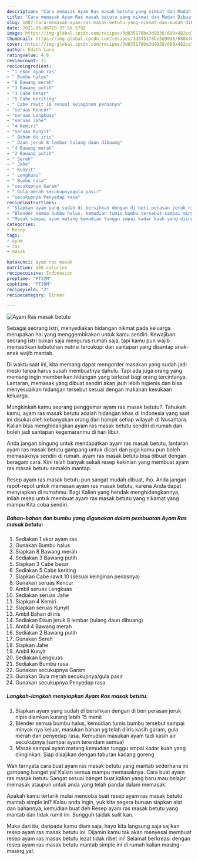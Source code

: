 ```yaml
---
description: "Cara memasak Ayam Ras masak betutu yang nikmat dan Mudah Dibuat"
title: "Cara memasak Ayam Ras masak betutu yang nikmat dan Mudah Dibuat"
slug: 1007-cara-memasak-ayam-ras-masak-betutu-yang-nikmat-dan-mudah-dibuat
date: 2021-06-06T20:37:59.579Z
image: https://img-global.cpcdn.com/recipes/3d835178be3d9038/680x482cq70/ayam-ras-masak-betutu-foto-resep-utama.jpg
thumbnail: https://img-global.cpcdn.com/recipes/3d835178be3d9038/680x482cq70/ayam-ras-masak-betutu-foto-resep-utama.jpg
cover: https://img-global.cpcdn.com/recipes/3d835178be3d9038/680x482cq70/ayam-ras-masak-betutu-foto-resep-utama.jpg
author: Edith Luna
ratingvalue: 4.8
reviewcount: 11
recipeingredient:
- "1 ekor ayam ras"
- " Bumbu halus"
- "8 Bawang merah"
- "3 Bawang putih"
- "3 Cabe besar"
- "5 Cabe keriting"
- " Cabe rawit 10 sesuai keinginan pedasnya"
- "seruas Kencur"
- "seruas Lengkuas"
- "seruas Jahe"
- "4 Kemiri"
- "seruas Kunyit"
- " Bahan di iris"
- " Daun jeruk 8 lembar tulang daun dibuang"
- "4 Bawang merah"
- "2 Bawang putih"
- " Sereh"
- " Jahe"
- " Kunyit"
- " Lengkuas"
- " Bumbu rasa"
- "secukupnya Garam"
- " Gula merah secukupnyagula pasir"
- "secukupnya Penyedap rasa"
recipeinstructions:
- "Siapkan ayam yang sudah di bersihkan dengan di beri perasan jeruk nipis diamkan kurang lebih 15 menit"
- "Blender semua bumbu halus, kemudian tumis bumbu tersebut sampai minyak nya keluar, masukan bahan yg telah diiris kasih garam, gula merah dan penyedap rasa. Kemudian masukan ayam tadi kasih air secukupnya (sampai ayam terendam semua)"
- "Masak sampai ayam matang kemudian tunggu smpai kadar kuah yang diinginkan. Siap disajikan dengan taburan kacang goreng"
categories:
- Resep
tags:
- ayam
- ras
- masak

katakunci: ayam ras masak 
nutrition: 185 calories
recipecuisine: Indonesian
preptime: "PT22M"
cooktime: "PT30M"
recipeyield: "2"
recipecategory: Dinner

---
```



![Ayam Ras masak betutu](https://img-global.cpcdn.com/recipes/3d835178be3d9038/680x482cq70/ayam-ras-masak-betutu-foto-resep-utama.jpg)

Sebagai seorang istri, menyediakan hidangan nikmat pada keluarga merupakan hal yang menggembirakan untuk kamu sendiri. Kewajiban seorang istri bukan saja mengurus rumah saja, tapi kamu pun wajib memastikan kebutuhan nutrisi tercukupi dan santapan yang disantap anak-anak wajib mantab.

Di waktu  saat ini, kita memang dapat mengorder masakan yang sudah jadi meski tanpa harus susah membuatnya dahulu. Tapi ada juga orang yang memang ingin memberikan hidangan yang terlezat bagi orang tercintanya. Lantaran, memasak yang dibuat sendiri akan jauh lebih higienis dan bisa menyesuaikan hidangan tersebut sesuai dengan makanan kesukaan keluarga. 



Mungkinkah kamu seorang penggemar ayam ras masak betutu?. Tahukah kamu, ayam ras masak betutu adalah hidangan khas di Indonesia yang saat ini disukai oleh kebanyakan orang dari hampir setiap wilayah di Nusantara. Kalian bisa menghidangkan ayam ras masak betutu sendiri di rumah dan boleh jadi santapan kegemaranmu di hari libur.

Anda jangan bingung untuk mendapatkan ayam ras masak betutu, lantaran ayam ras masak betutu gampang untuk dicari dan juga kamu pun boleh memasaknya sendiri di rumah. ayam ras masak betutu bisa dibuat dengan beragam cara. Kini telah banyak sekali resep kekinian yang membuat ayam ras masak betutu semakin mantap.

Resep ayam ras masak betutu pun sangat mudah dibuat, lho. Anda jangan repot-repot untuk memesan ayam ras masak betutu, karena Anda dapat menyiapkan di rumahmu. Bagi Kalian yang hendak menghidangkannya, inilah resep untuk membuat ayam ras masak betutu yang nikamat yang mampu Kita coba sendiri.

<!--inarticleads1-->

##### Bahan-bahan dan bumbu yang digunakan dalam pembuatan Ayam Ras masak betutu:

1. Sediakan 1 ekor ayam ras
1. Gunakan  Bumbu halus
1. Siapkan 8 Bawang merah
1. Sediakan 3 Bawang putih
1. Siapkan 3 Cabe besar
1. Sediakan 5 Cabe keriting
1. Siapkan  Cabe rawit 10 (sesuai keinginan pedasnya)
1. Gunakan seruas Kencur
1. Ambil seruas Lengkuas
1. Sediakan seruas Jahe
1. Siapkan 4 Kemiri
1. Siapkan seruas Kunyit
1. Ambil  Bahan di iris
1. Sediakan  Daun jeruk 8 lembar (tulang daun dibuang)
1. Ambil 4 Bawang merah
1. Sediakan 2 Bawang putih
1. Gunakan  Sereh
1. Siapkan  Jahe
1. Ambil  Kunyit
1. Sediakan  Lengkuas
1. Sediakan  Bumbu rasa
1. Gunakan secukupnya Garam
1. Gunakan  Gula merah secukupnya/gula pasir
1. Gunakan secukupnya Penyedap rasa




<!--inarticleads2-->

##### Langkah-langkah menyiapkan Ayam Ras masak betutu:

1. Siapkan ayam yang sudah di bersihkan dengan di beri perasan jeruk nipis diamkan kurang lebih 15 menit
1. Blender semua bumbu halus, kemudian tumis bumbu tersebut sampai minyak nya keluar, masukan bahan yg telah diiris kasih garam, gula merah dan penyedap rasa. Kemudian masukan ayam tadi kasih air secukupnya (sampai ayam terendam semua)
1. Masak sampai ayam matang kemudian tunggu smpai kadar kuah yang diinginkan. Siap disajikan dengan taburan kacang goreng




Wah ternyata cara buat ayam ras masak betutu yang mantab sederhana ini gampang banget ya! Kalian semua mampu memasaknya. Cara buat ayam ras masak betutu Sangat sesuai banget buat kalian yang baru mau belajar memasak ataupun untuk anda yang telah pandai dalam memasak.

Apakah kamu tertarik mulai mencoba buat resep ayam ras masak betutu mantab simple ini? Kalau anda ingin, yuk kita segera buruan siapkan alat dan bahannya, kemudian buat deh Resep ayam ras masak betutu yang mantab dan tidak rumit ini. Sungguh taidak sulit kan. 

Maka dari itu, daripada kamu diam saja, hayo kita langsung saja sajikan resep ayam ras masak betutu ini. Dijamin kamu tak akan menyesal membuat resep ayam ras masak betutu lezat tidak ribet ini! Selamat berkreasi dengan resep ayam ras masak betutu mantab simple ini di rumah kalian masing-masing,ya!.

